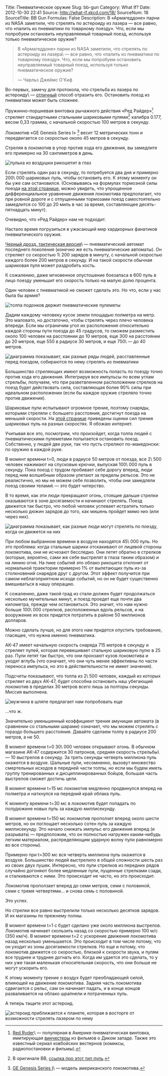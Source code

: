 Title: Пневматическое оружие
Slug: bb-gun
Category: What If?
Date: 2012-10-30 22:41
Source: http://what-if.xkcd.com/18/
SourceNum: 18
SourceTitle: BB Gun
Formulas: False
Description: В «Армагеддоне» парни из NASA заметили, что стрелять по астероиду из лазера — все равно, что «палить из пневматики по товарному поезду». Что, если мы попробуем остановить неуправляемый товарный поезд, используя только пневматическое оружие?

> В «Армагеддоне» парни из NASA заметили, что стрелять по астероиду из лазера\ — все равно, что «палить из пневматики по товарному поезду». Что, если мы попробуем остановить неуправляемый товарный поезд, используя только пневматическое оружие?
>
> — Чарльз Джеймс О\'Киф

Во-первых, замечу для протокола, что стрельба из лазера по астероиду\ — [отличный](http://proceedings.aip.org/resource/2/apcpcs/664/1/509_1?bypassSSO=1) способ отразить его. Остановить поезд из пневматики может быть сложнее.

Пружинно-поршневая винтовка рычажного действия «Ред Райдер»[^1] стреляет стандартными стальными шариковыми пулями[^2] калибра 0.177, весом 0,33 грамма, с начальной скоростью 100 метров в секунду.

Локомотив «GE Genesis Series I» [^3] весит 12 метрических тонн и передвигается со скоростью около 45 метров в секунду.

Стреляя в локомотив в упор против хода его движения, вы замедлите его примерно на 30 сантиметров в день.

![](/uploads/018-bb-gun/bb_1shot_ru.png "пулька из воздушки рикошетит в глаз")

Если стрелять один раз в секунду, то потребуется два дня и примерно 200\ 000 шариковых пуль, чтобы остановить его. К этому моменту он бы уже сам остановился. (Основываясь на формулах тормозной силы поезда [на этой странице](https://pantherfile.uwm.edu/horowitz/www/PropulsionResistance.html), можно увидеть, что упрощенное дифференциальное уравнение движения локомотива предполагает, что при ровной дороге и с отпущенными тормозами поезд самостоятельно замедлится со 100 до 20 миль в час за время, составляющее десять-пятнадцать минут).

Очевидно, что «Ред Райдер» нам не подходит.

Настало время погрузиться в ужасающий мир хардкорных фанатиков пневматического оружия.

[Черный дрозд, тактическая версия](http://www.drozdmax.com/bb-machine-guns/tactical-edition-blackbird.html)\ — пневматический автомат последнего поколения (_конечно_ же есть пневматические автоматы). Он стреляет со скоростью 1\ 200 зарядов в минуту, с начальной скоростью каждого более 200 метров в секунду. И на такой скорости обычная шариковая пуля может раздробить кость.

К сожалению, даже мгновенное опустошение боезапаса в 600 пуль в лицо поезду уменьшит его скорость только на малую долю процента.

Один человек с пневматикой не сможет сделать это. Но что, если у нас была бы армия?

![](/uploads/018-bb-gun/bb_army.png "толпа подонков держит пневматические пулеметы")

Дадим каждому человеку кусок земли площадью полметра на метр. Это маловато, но достаточно, чтобы стрелять через плечо человека впереди. Если мы ограничим угол их расположения относительно каждой стороны пути поезда до 45 градусов, то сможем разместить около 100 человек на расстоянии до 10 метров, еще 300 на расстоянии до 20 метров, еще 550 в радиусе 30 метров, и еще 750\ — до 40 метров.

![](/uploads/018-bb-gun/bb_layout_ru.png "диаграмма показывает, как разные ряды людей, расставленные перед поездом, собираются по нему стрелять из пневматики")

Большинство стреляющих имеют возможность попасть по поезду точно против хода его движения. Интегрируя все импульсы по всем углам стрельбы, получаем, что при разветвленном расположении стрелков на поезд будет действовать сила, составляющая более 90% силы при идеальном расположении (если бы каждое оружие стреляло точно против движения).

Шариковые пули испытывают огромное трение, поэтому снаряды, которыми стреляли с большего расстояния, достигнут поезда на меньшей скорости. На [этой странице](http://www.swatairsoft.eu/37.html) приведены оценки сил трения шариковых пуль на разных скоростях. Я обожаю интернет.

Учитывая все это, посмотрим, что произойдет, когда толпа людей с пневматическими пулеметами попытается остановить поезд. Собственно, у людей две руки, так что пусть стреляют по-македонски: по оружию в каждой руке.

В момент времени t=0, люди в радиусе 50 метров от поезда, все 2\ 500 человек нажимают на спусковые крючки, выпуская 100\ 000 пуль в секунду. Пока поезд с трудом пробивает себе дорогу вперед, люди перед ним волшебным образом улетают за пределы рельсов. Это не реалистично, но мы не можем себе позволить, чтобы они замедляли поезд своими телами\ — это будет читерство.

В то время, как эти люди прекращают огонь, стоящие дальше стрелки оказываются в зоне досягаемости и начинают стрелять. Поезд движется так быстро, что любой человек успевает истратить только несколько дюжин зарядов до того, как мишень пройдет мимо них (или через них).

![](/uploads/018-bb-gun/bb_moving_ru.png "диаграмма показывает, как разные люди могут стрелять по поезду, когда он движется на них")

При любом выбранном времени в воздухе находятся 45\ 000 пуль. Но это проблема: когда стальные шарики отскакивают от лицевой стороны локомотива, они не исчезают бесследно. Они летят обратно в стрелков (которые, вероятно, сами же себе выстрелят в глаза таким образом) и на линию огня. На пике событий это облако рикошета отклонит от нормальной траектории примерно 1% от вылетающих пуль из-за столкновений снарядов друг с другом. Этот эффект получится при самом неблагоприятном исходе событий, но он не будет существенно вмешиваться в нашу операцию.

К сожалению, даже такой град из стали должен будет продолжаться несколько мучительных минут, и поезд проедет еще почти два километра, прежде чем остановиться. Это значит, что нам нужно больше 100\ 000 стрелков, расположенных вдоль рельсов, и на вооружение их всех придется потратить в районе 50 миллионов долларов.

Можно сделать лучше, но для этого нам придется опустить требование, гласящее, что нужна именно пневматика.

АК-47 имеет начальную скорость снаряда 715 метров в секунду и стреляет пулей, которая перевешивает стальную шариковую пулю в 25 раз. Пули летят так быстро, что они пронзают кузов локомотива и уходят вглубь (что означает, что они чуть менее эффективны по части переноса импульса, но это в действительности не имеет значения).

Подсчеты показывают, что толпа из 2\ 500 человек, каждый из которых стреляет из двух АК-47, будет способна остановить наш убегающий локомотив в пределах 30 метров всего лишь за полторы секунды. Миссия выполнена.

![](/uploads/018-bb-gun/bb_more_ru.png "мужчина в шляпе предлагает нам попробовать еще")

…что ж.

Значительно уменьшенный коэффициент трения амуниции автомата (в сравнении со стальными шарами) означает, что мы можем стрелять с гораздо большего расстояния. Давайте сделаем толпу в радиусе 200 метров, а не 50.

В момент времени t=0 30\ 000 человек открывают огонь. В обычном магазине АК-47 содержится 30 патронов, средняя скорость стрельбы\ — 10 выстрелов в секунду. За треть секунды четверть миллиона пуль окажется в воздухе. Шальные пули, несомненно, вызовут множество смертельных исходов в передней части толпы, но если мы будем иметь группу тренированных и дисциплинированных бойцов, большая часть выстрелов сможет достичь цели.

В момент времени t=15 мс локомотив медленно продвинулся вперед на полметра и наткнулся на передний край облака пуль.

К моменту времени t=30 мс в локомотив будет попадать по полудюжине новых пуль за каждую миллисекунду.

В момент времени t=150 мс локомотив проползет вперед около шести метров, но он поглощает несколько сотен пуль за каждую миллисекунду. Это начало снижать импульс его движения вперед (и разрывать\ — предположим, что он полностью нагружен каким-нибудь легким материалом, распределяющим ударную волну пули равномерно во все стороны).

Примерно при t=300 мс вся четверть миллиона пуль окажется в воздухе. Большинство людей выстрелило в общей сложности шесть раз из своих двух пушек. Интересно, что пули стрелков из передних рядов случайно догоняют более медленные пули, пущенные стрелками сзади, и сталкиваются с ними. Это происходит не часто, но это происходит.

Локомотив проползает вперед до семи метров, семи с половиной, семи с тремя четвертями… и снова семь с половиной.

Это успех.

Но стрелки все равно выстрелили только несколько десятков зарядов. И их магазины по прежнему полны.

В момент времени t=1 с будет сделано уже около миллиона выстрелов. Локомотив начинает скользить назад со скоростью примерно 100 м/с (350 км/ч). В момент времени t=2 с ускорение движения локомотива назад несколько уменьшается. Это происходит в том числе потому, что он уходит из зоны досягаемости стрелков. Но еще и потому, что локомотив движется со скоростью, близкой к скорости звука, и пулям все труднее и труднее догнать его. Когда им удается это сделать, то у них уже такая маленькая относительная скорость, что они больше не могут ускорить его.

К этому моменту трение о воздух будет преобладающей силой, влияющей на движение локомотива. Задняя часть локомотива сдвигается с рельс, сам он начинает падать, и в конце концов разваливается на облако шрапнели и потраченных пуль.

А теперь тащите этот астероид.

![](/uploads/018-bb-gun/bb_asteroid_ru.png "астероид приближается к планете, которая в восторге от возможности стрелять лазером по нему")

[^1]: [Red Ryder](http://en.wikipedia.org/wiki/Red_Ryder_BB_Gun)\ — популярная в Америке пневматическая винтовка, имитирующая [винчестеры](http://ru.wikipedia.org/wiki/Винчестер_(винтовка)) из фильмов о Диком западе. Также это известный сериал ковбойских вестернов (комиксы, радиопостановки и фильмы).
[^2]: В оригинале BB, [ссылка про этот тип пуль](http://shooting-ua.com/arm-books/arm_book_99.htm#2).
[^3]: [GE Genesis Series I](http://en.wikipedia.org/wiki/GE_Genesis)\ — модель американского локомотива.
